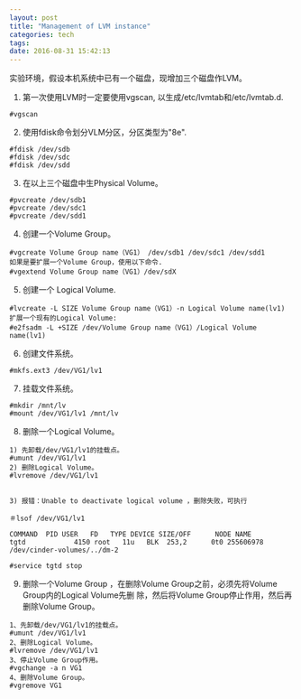 ```yaml
---
layout: post
title: "Management of LVM instance"
categories: tech
tags: 
date: 2016-08-31 15:42:13
---
```


实验环境，假设本机系统中已有一个磁盘，现增加三个磁盘作LVM。


1. 第一次使用LVM时一定要使用vgscan, 以生成/etc/lvmtab和/etc/lvmtab.d.

  ```
  #vgscan
  ```

2. 使用fdisk命令划分VLM分区，分区类型为"8e".

  ```
  #fdisk /dev/sdb
  #fdisk /dev/sdc
  #fdisk /dev/sdd
  ```

3. 在以上三个磁盘中生Physical Volume。

  ```
  #pvcreate /dev/sdb1
  #pvcreate /dev/sdc1
  #pvcreate /dev/sdd1
  ```


4. 创建一个Volume Group。

  ```
  #vgcreate Volume Group name（VG1） /dev/sdb1 /dev/sdc1 /dev/sdd1
  如果是要扩展一个Volume Group，使用以下命令.
  #vgextend Volume Group name（VG1）/dev/sdX
  ```

5. 创建一个 Logical Volume.

  ```
  #lvcreate -L SIZE Volume Group name（VG1）-n Logical Volume name(lv1)
  扩展一个现有的Logical Volume:
  #e2fsadm -L +SIZE /dev/Volume Group name（VG1）/Logical Volume name(lv1)
  ```


6. 创建文件系统。

  ```
  #mkfs.ext3 /dev/VG1/lv1
  ```

7. 挂载文件系统。

  ```
  #mkdir /mnt/lv
  #mount /dev/VG1/lv1 /mnt/lv
  ```


8. 删除一个Logical Volume。

  ```
  1) 先卸载/dev/VG1/lv1的挂载点。
  #umunt /dev/VG1/lv1
  2) 删除Logical Volume。
  #lvremove /dev/VG1/lv1
  
  
  3) 报错：Unable to deactivate logical volume ，删除失败，可执行
  
  ＃lsof /dev/VG1/lv1
  
  COMMAND  PID USER   FD   TYPE DEVICE SIZE/OFF      NODE NAME
  tgtd            4150 root   11u   BLK  253,2      0t0 255606978 /dev/cinder-volumes/../dm-2
  
  #service tgtd stop
  ```


9. 删除一个Volume Group ，在删除Volume Group之前，必须先将Volume Group内的Logical Volume先删 
  除，然后将Volume Group停止作用，然后再删除Volume Group。

  ```
  1、先卸载/dev/VG1/lv1的挂载点。
  #umunt /dev/VG1/lv1
  2、删除Logical Volume。
  #lvremove /dev/VG1/lv1
  3、停止Volume Group作用。
  #vgchange -a n VG1
  4、删除Volume Group。
  #vgremove VG1
  ```
